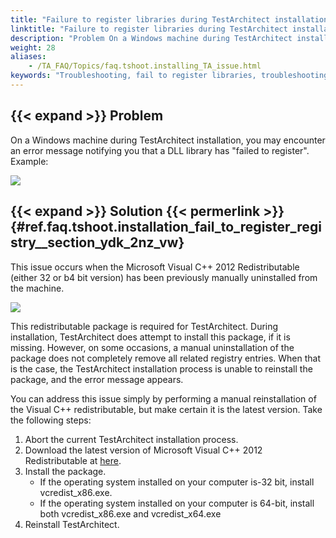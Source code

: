 ```yaml
--- 
title: "Failure to register libraries during TestArchitect installation"
linktitle: "Failure to register libraries during TestArchitect installation"
description: "Problem On a Windows machine during TestArchitect installation, you may encounter an error message notifying you that a DLL library has &#34;failed to register&#34;. Example: Solution This issue occurs when ..."
weight: 28
aliases: 
    - /TA_FAQ/Topics/faq.tshoot.installing_TA_issue.html
keywords: "Troubleshooting, fail to register libraries, troubleshooting"
---
```


## {{< expand >}} Problem

On a Windows machine during TestArchitect installation, you may encounter an error message notifying you that a DLL library has "failed to register". Example:

![](/images/TA_FAQ/Images/installing_TA_fail_to_register.png)

## {{< expand >}} Solution {{< permerlink >}} {#ref.faq.tshoot.installation_fail_to_register_registry__section_ydk_2nz_vw} 

This issue occurs when the Microsoft Visual C++ 2012 Redistributable \(either 32 or b4 bit version\) has been previously manually uninstalled from the machine.

![](/images/TA_FAQ/Images/Microsoft_Visua_2012_Redistributable.png)

This redistributable package is required for TestArchitect. During installation, TestArchitect does attempt to install this package, if it is missing. However, on some occasions, a manual uninstallation of the package does not completely remove all related registry entries. When that is the case, the TestArchitect installation process is unable to reinstall the package, and the error message appears.

You can address this issue simply by performing a manual reinstallation of the Visual C++ redistributable, but make certain it is the latest version. Take the following steps:

1.  Abort the current TestArchitect installation process.
2.  Download the latest version of Microsoft Visual C++ 2012 Redistributable at [here](https://www.microsoft.com/en-us/download/details.aspx?id=30679).
3.  Install the package.
    -   If the operating system installed on your computer is-32 bit, install vcredist\_x86.exe.
    -   If the operating system installed on your computer is 64-bit, install both vcredist\_x86.exe and vcredist\_x64.exe
4.  Reinstall TestArchitect.




